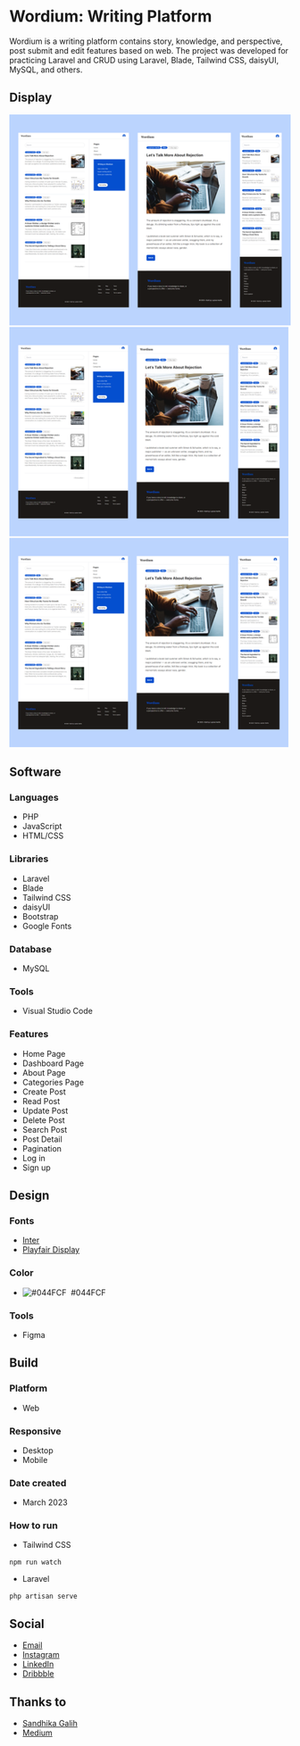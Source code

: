 # Wordium: Writing Platform
Wordium is a writing platform contains story, knowledge, and perspective, post submit and edit features based on web. The project was developed for practicing Laravel and CRUD using Laravel, Blade, Tailwind CSS, daisyUI, MySQL, and others.

## Display
![Display](https://raw.githubusercontent.com/luqmanherifa/luqman-herifa-personal-portfolio-v2/main/src/images/web_wordium.png)
<img src="https://raw.githubusercontent.com/luqmanherifa/luqman-herifa-personal-portfolio-v2/main/src/images/web_wordium.png" width="500"><img src="https://raw.githubusercontent.com/luqmanherifa/luqman-herifa-personal-portfolio-v2/main/src/images/web_wordium.png" width="500">

## Software
### Languages
  - PHP
  - JavaScript
  - HTML/CSS

### Libraries
  - Laravel
  - Blade
  - Tailwind CSS
  - daisyUI
  - Bootstrap
  - Google Fonts

### Database
  - MySQL

### Tools
  - Visual Studio Code

### Features
  - Home Page
  - Dashboard Page
  - About Page
  - Categories Page
  - Create Post
  - Read Post
  - Update Post
  - Delete Post
  - Search Post
  - Post Detail
  - Pagination
  - Log in
  - Sign up

## Design
### Fonts
  - [Inter](https://fonts.google.com/specimen/Inter)
  - [Playfair Display](https://fonts.google.com/specimen/Playfair+Display)

### Color
  - ![#044FCF](https://placehold.co/20x20/044FCF/044FCF.png)  #044FCF

### Tools
  - Figma

## Build
### Platform
  - Web

### Responsive
  - Desktop
  - Mobile

### Date created
  - March 2023

### How to run
  - Tailwind CSS
```
npm run watch
```
  - Laravel
```
php artisan serve
```

## Social
  - [Email](mailto:luqmanherifa@gmail.com)
  - [Instagram](https://www.instagram.com/luqmanherifa)
  - [LinkedIn](https://www.linkedin.com/in/luqmanherifa)
  - [Dribbble](https://dribbble.com/luqmanherifa)

## Thanks to
  - [Sandhika Galih](https://www.youtube.com/@sandhikagalihWPU)
  - [Medium](https://medium.com)
